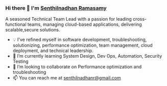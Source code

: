 ### Hi there 👋 I'm [Senthilnadhan Ramasamy](http://senthilnadhan.com)

A seasoned Technical Team Lead with a passion for leading cross-functional teams, managing cloud-based applications, delivering scalable,secure solutions.

- 💡 I've refined myself in software development, troubleshooting, solutionizing, performance optimization, team management, cloud deployment, and technical leadership.
- 🌱 I’m currently learning System Design, Dev Ops, Automation, Security Testing
- 👯 I’m looking to collaborate on Performance optimization and troubleshooting
- 📫 You can reach me at senthilnadhanr@gmail.com
<!--
**senthilnadhanr/senthilnadhanr** is a ✨ _special_ ✨ repository because its `README.md` (this file) appears on your GitHub profile.

Here are some ideas to get you started:

- 🔭 I’m currently working on ...
- 🌱 I’m currently learning ...
- 👯 I’m looking to collaborate on ...
- 🤔 I’m looking for help with ...
- 💬 Ask me about ...
- 📫 How to reach me: ...
- 😄 Pronouns: ...
- ⚡ Fun fact: ...
-->

